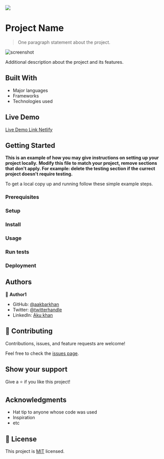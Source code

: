 ![](https://img.shields.io/badge/Microverse-blueviolet)

# Project Name

> One paragraph statement about the project.

![screenshot]()

Additional description about the project and its features.

## Built With

- Major languages
- Frameworks
- Technologies used

## Live Demo

[Live Demo Link Netlify](https://gallant-franklin-e4283e.netlify.app/)


## Getting Started

**This is an example of how you may give instructions on setting up your project locally.**
**Modify this file to match your project, remove sections that don't apply. For example: delete the testing section if the currect project doesn't require testing.**


To get a local copy up and running follow these simple example steps.

### Prerequisites

### Setup

### Install

### Usage

### Run tests

### Deployment



## Authors

👤 **Author1**

- GitHub: [@aakbarkhan](https://github.com/aakbarkhan)
- Twitter: [@twitterhandle](https://twitter.com/twitterhandle)
- LinkedIn: [Aku khan](https://linkedin.com/in/linkedinhandle)


## 🤝 Contributing

Contributions, issues, and feature requests are welcome!

Feel free to check the [issues page](../../issues/).

## Show your support

Give a ⭐️ if you like this project!

## Acknowledgments

- Hat tip to anyone whose code was used
- Inspiration
- etc

## 📝 License

This project is [MIT](./MIT.md) licensed.